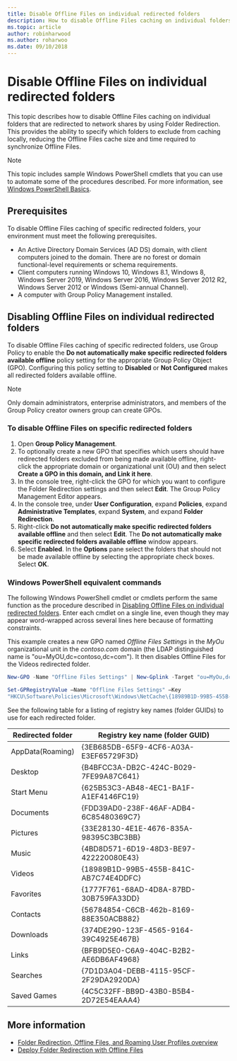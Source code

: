 ```yaml
---
title: Disable Offline Files on individual redirected folders
description: How to disable Offline Files caching on individual folders that are redirected to network shares by using Folder Redirection.
ms.topic: article
author: robinharwood
ms.author: roharwoo
ms.date: 09/10/2018
---
```

# Disable Offline Files on individual redirected folders

>

This topic describes how to disable Offline Files caching on individual folders that are redirected to network shares by using Folder Redirection. This provides the ability to specify which folders to exclude from caching locally, reducing the Offline Files cache size and time required to synchronize Offline Files.

>[!NOTE]
>This topic includes sample Windows PowerShell cmdlets that you can use to automate some of the procedures described. For more information, see [Windows PowerShell Basics](/powershell/scripting/learn/ps101/01-getting-started).

## Prerequisites

To disable Offline Files caching of specific redirected folders, your environment must meet the following prerequisites.

- An Active Directory Domain Services (AD DS) domain, with client computers joined to the domain. There are no forest or domain functional-level requirements or schema requirements.
- Client computers running Windows 10, Windows 8.1, Windows 8, Windows Server 2019, Windows Server 2016, Windows Server 2012 R2, Windows Server 2012 or Windows (Semi-annual Channel).
- A computer with Group Policy Management installed.

## Disabling Offline Files on individual redirected folders

To disable Offline Files caching of specific redirected folders, use Group Policy to enable the **Do not automatically make specific redirected folders available offline** policy setting for the appropriate Group Policy Object (GPO). Configuring this policy setting to **Disabled** or **Not Configured** makes all redirected folders available offline.

>[!NOTE]
>Only domain administrators, enterprise administrators, and members of the Group Policy creator owners group can create GPOs.

### To disable Offline Files on specific redirected folders

1. Open **Group Policy Management**.
2. To optionally create a new GPO that specifies which users should have redirected folders excluded from being made available offline, right-click the appropriate domain or organizational unit (OU) and then select **Create a GPO in this domain, and Link it here**.
3. In the console tree, right-click the GPO for which you want to configure the Folder Redirection settings and then select **Edit**. The Group Policy Management Editor appears.
4. In the console tree, under **User Configuration**, expand **Policies**, expand **Administrative Templates**, expand **System**, and expand **Folder Redirection**.
5. Right-click **Do not automatically make specific redirected folders available offline** and then select **Edit**. The **Do not automatically make specific redirected folders available offline** window appears.
6. Select **Enabled**. In the **Options** pane select the folders that should not be made available offline by selecting the appropriate check boxes. Select **OK**.

### Windows PowerShell equivalent commands

The following Windows PowerShell cmdlet or cmdlets perform the same function as the procedure described in [Disabling Offline Files on individual redirected folders](#disabling-offline-files-on-individual-redirected-folders). Enter each cmdlet on a single line, even though they may appear word-wrapped across several lines here because of formatting constraints.

This example creates a new GPO named *Offline Files Settings* in the *MyOu* organizational unit in the *contoso.com* domain (the LDAP distinguished name is "ou=MyOU,dc=contoso,dc=com"). It then disables Offline Files for the Videos redirected folder.

```PowerShell
New-GPO -Name "Offline Files Settings" | New-Gplink -Target "ou=MyOu,dc=contoso,dc=com" -LinkEnabled Yes

Set-GPRegistryValue –Name "Offline Files Settings" –Key
"HKCU\Software\Policies\Microsoft\Windows\NetCache\{18989B1D-99B5-455B-841C-AB7C74E4DDFC}" -ValueName DisableFRAdminPinByFolder –Type DWORD –Value 1
```

See the following table for a listing of registry key names (folder GUIDs) to use for each redirected folder.

|Redirected folder|Registry key name (folder GUID)|
|---|---|
|AppData(Roaming)|{3EB685DB-65F9-4CF6-A03A-E3EF65729F3D}|
|Desktop|{B4BFCC3A-DB2C-424C-B029-7FE99A87C641}|
|Start Menu|{625B53C3-AB48-4EC1-BA1F-A1EF4146FC19}|
|Documents|{FDD39AD0-238F-46AF-ADB4-6C85480369C7}|
|Pictures|{33E28130-4E1E-4676-835A-98395C3BC3BB}|
|Music|{4BD8D571-6D19-48D3-BE97-422220080E43}|
|Videos|{18989B1D-99B5-455B-841C-AB7C74E4DDFC}|
|Favorites|{1777F761-68AD-4D8A-87BD-30B759FA33DD}|
|Contacts|{56784854-C6CB-462b-8169-88E350ACB882}|
|Downloads|{374DE290-123F-4565-9164-39C4925E467B}|
|Links|{BFB9D5E0-C6A9-404C-B2B2-AE6DB6AF4968}|
|Searches|{7D1D3A04-DEBB-4115-95CF-2F29DA2920DA}|
|Saved Games|{4C5C32FF-BB9D-43B0-B5B4-2D72E54EAAA4}|

## More information

- [Folder Redirection, Offline Files, and Roaming User Profiles overview](folder-redirection-rup-overview.md)
- [Deploy Folder Redirection with Offline Files](deploy-folder-redirection.md)
